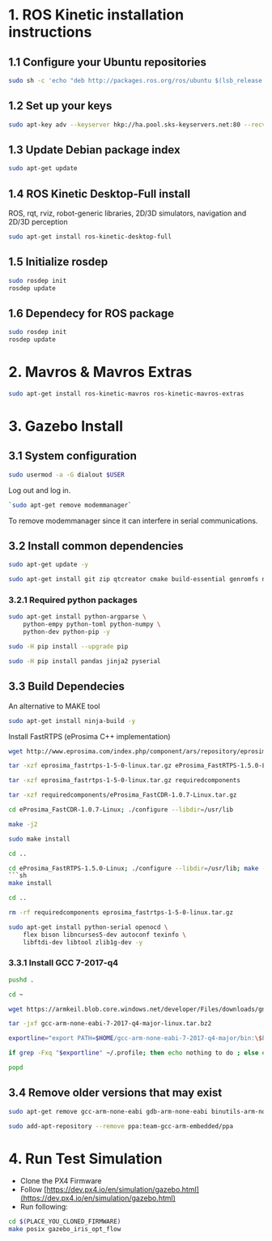# 1. ROS Kinetic installation instructions
## 1.1 Configure your Ubuntu repositories
```sh
sudo sh -c 'echo "deb http://packages.ros.org/ros/ubuntu $(lsb_release -sc) main" > /etc/apt/sources.list.d/ros-latest.list'
```
## 1.2 Set up your keys
```sh
sudo apt-key adv --keyserver hkp://ha.pool.sks-keyservers.net:80 --recv-key 421C365BD9FF1F717815A3895523BAEEB01FA116
```
## 1.3  Update Debian package index
```sh
sudo apt-get update
```
## 1.4 ROS Kinetic Desktop-Full install
ROS, rqt, rviz, robot-generic libraries, 2D/3D simulators, navigation and 2D/3D perception
```sh
sudo apt-get install ros-kinetic-desktop-full
```
## 1.5 Initialize rosdep
```sh
sudo rosdep init
rosdep update
```
## 1.6 Dependecy for ROS package
```sh
sudo rosdep init
rosdep update
```

# 2. Mavros & Mavros Extras
```sh
sudo apt-get install ros-kinetic-mavros ros-kinetic-mavros-extras
```

# 3. Gazebo Install
## 3.1 System configuration 
```sh
sudo usermod -a -G dialout $USER
```
Log out and log in.

```sh
`sudo apt-get remove modemmanager` 
```
To remove modemmanager since it can interfere in serial communications.
## 3.2 Install common dependencies
```sh
sudo apt-get update -y
```
```sh
sudo apt-get install git zip qtcreator cmake build-essential genromfs ninja-build -y
```

### 3.2.1 Required python packages
```sh
sudo apt-get install python-argparse \
    python-empy python-toml python-numpy \
    python-dev python-pip -y
```
```sh
sudo -H pip install --upgrade pip 
```
```sh
sudo -H pip install pandas jinja2 pyserial
```
## 3.3 Build Dependecies
An alternative to MAKE tool
```sh
sudo apt-get install ninja-build -y
```
Install FastRTPS (eProsima C++ implementation)
```sh
wget http://www.eprosima.com/index.php/component/ars/repository/eprosima-fast-rtps/eprosima-fast-rtps-1-5-0/eprosima_fastrtps-1-5-0-linux-tar-gz -O eprosima_fastrtps-1-5-0-linux.tar.gz
```
```sh
tar -xzf eprosima_fastrtps-1-5-0-linux.tar.gz eProsima_FastRTPS-1.5.0-Linux
```
```sh
tar -xzf eprosima_fastrtps-1-5-0-linux.tar.gz requiredcomponents
```
```sh
tar -xzf requiredcomponents/eProsima_FastCDR-1.0.7-Linux.tar.gz
```
```sh
cd eProsima_FastCDR-1.0.7-Linux; ./configure --libdir=/usr/lib
```
```sh 
make -j2
```
```sh
sudo make install
```
```sh
cd ..
```
```sh
cd eProsima_FastRTPS-1.5.0-Linux; ./configure --libdir=/usr/lib; make -j2; sudo ```
```sh
make install
```
```sh
cd ..
```
```sh
rm -rf requiredcomponents eprosima_fastrtps-1-5-0-linux.tar.gz
```
```sh
sudo apt-get install python-serial openocd \
    flex bison libncurses5-dev autoconf texinfo \
    libftdi-dev libtool zlib1g-dev -y
```
### 3.3.1 Install GCC 7-2017-q4
```sh
pushd .
```
```sh
cd ~
```
```sh
wget https://armkeil.blob.core.windows.net/developer/Files/downloads/gnu-rm/7-2017q4/gcc-arm-none-eabi-7-2017-q4-major-linux.tar.bz2
```
```sh
tar -jxf gcc-arm-none-eabi-7-2017-q4-major-linux.tar.bz2
```
```sh
exportline="export PATH=$HOME/gcc-arm-none-eabi-7-2017-q4-major/bin:\$PATH"
```
```sh
if grep -Fxq "$exportline" ~/.profile; then echo nothing to do ; else echo $exportline >> ~/.profile; fi
```
```sh
popd
```

## 3.4 Remove older versions that may exist
```sh
sudo apt-get remove gcc-arm-none-eabi gdb-arm-none-eabi binutils-arm-none-eabi gcc-arm-embedded
```
```sh
sudo add-apt-repository --remove ppa:team-gcc-arm-embedded/ppa
```
# 4. Run Test Simulation
- Clone the PX4 Firmware
- Follow [https://dev.px4.io/en/simulation/gazebo.html](https://dev.px4.io/en/simulation/gazebo.html)
- Run following:
```sh
cd $(PLACE_YOU_CLONED_FIRMWARE)
make posix gazebo_iris_opt_flow
```
